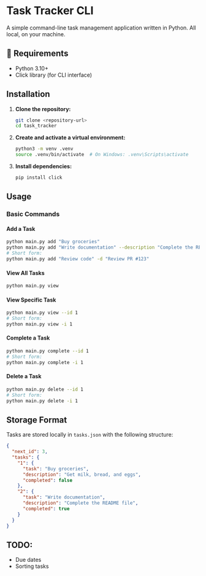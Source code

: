 # Task Tracker CLI

A simple command-line task management application written in Python. All local, on your machine.

## 🔧 Requirements

- Python 3.10+
- Click library (for CLI interface)

## Installation

1. **Clone the repository:**
   ```bash
   git clone <repository-url>
   cd task_tracker
   ```

2. **Create and activate a virtual environment:**
   ```bash
   python3 -m venv .venv
   source .venv/bin/activate  # On Windows: .venv\Scripts\activate
   ```

3. **Install dependencies:**
   ```bash
   pip install click
   ```

## Usage

### Basic Commands

#### Add a Task
```bash
python main.py add "Buy groceries"
python main.py add "Write documentation" --description "Complete the README file"
# Short form:
python main.py add "Review code" -d "Review PR #123"
```

#### View All Tasks
```bash
python main.py view
```

#### View Specific Task
```bash
python main.py view --id 1
# Short form:
python main.py view -i 1
```

#### Complete a Task
```bash
python main.py complete --id 1
# Short form:
python main.py complete -i 1
```

#### Delete a Task
```bash
python main.py delete --id 1
# Short form:
python main.py delete -i 1
```


## Storage Format

Tasks are stored locally in `tasks.json` with the following structure:

```json
{
  "next_id": 3,
  "tasks": {
    "1": {
      "task": "Buy groceries",
      "description": "Get milk, bread, and eggs",
      "completed": false
    },
    "2": {
      "task": "Write documentation", 
      "description": "Complete the README file",
      "completed": true
    }
  }
}
```

##  TODO: 

- Due dates 
- Sorting tasks

